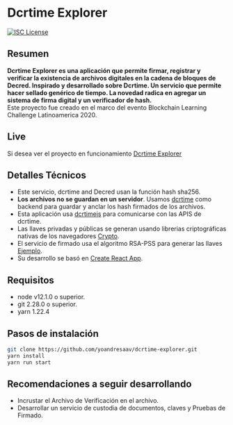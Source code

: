 Dcrtime Explorer
==========

[![ISC License](https://img.shields.io/badge/license-ISC-blue.svg)](http://copyfree.org)

## Resumen
**Dcrtime Explorer es una aplicación que permite firmar, registrar y verificar la existencia de archivos digitales en la cadena de bloques de Decred. Inspirado y desarrollado sobre Dcrtime. Un servicio que permite hacer sellado genérico de tiempo. La novedad radica en agregar un sistema de firma digital y un verificador de hash.**  
Este proyecto fue creado en el marco del evento Blockchain Learning Challenge Latinoamerica 2020.

## Live

Si desea ver el proyecto en funcionamiento [Dcrtime Explorer](https://dcrtime-explorer.herokuapp.com/) 

## Detalles Técnicos

- Este servicio, dcrtime and Decred usan la función hash sha256.
- **Los archivos no se guardan en un servidor**. Usamos 
[dcrtime](https://github.com/decred/dcrtime) como backend para guardar y anclar los hash firmados de los archivos.
- Esta aplicación usa [dcrtimejs](https://github.com/tiagoalvesdulce/dcrtimejs) para comunicarse con las APIS de dcrtime.
- Las llaves privadas y públicas se generan usando librerias  criptográficas nativas de los navegadores [Crypto](https://developer.mozilla.org/es/docs/Web/API/Crypto).
- El servicio de firmado usa el algoritmo RSA-PSS para generar las llaves [Ejemplo](https://github.com/diafygi/webcrypto-examples#rsa-pss).
- Su desarrollo se basó en [Create React App](https://github.com/facebook/create-react-app).

## Requisitos

- node v12.1.0 o superior.
- git 2.28.0 o superior.
- yarn 1.22.4
## Pasos de instalación
```bash
git clone https://github.com/yoandresaav/dcrtime-explorer.git
yarn install
yarn run start
```
## Recomendaciones a seguir desarrollando

- Incrustar el Archivo de Verificación en el archivo.
- Desarrollar un servicio de custodia de documentos, claves y Pruebas de Firmado.